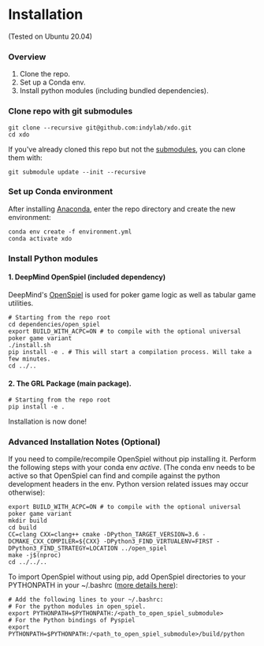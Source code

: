 # Installation
(Tested on Ubuntu 20.04)

### Overview

1. Clone the repo.
2. Set up a Conda env.
3. Install python modules (including bundled dependencies).


### Clone repo with git submodules
```shell script
git clone --recursive git@github.com:indylab/xdo.git
cd xdo
```
If you've already cloned this repo but not the [submodules](/dependencies), you can clone them with:
```shell script
git submodule update --init --recursive
```

### Set up Conda environment
After installing [Anaconda](https://docs.anaconda.com/anaconda/install/), enter the repo directory and create the new environment:
```shell script
conda env create -f environment.yml
conda activate xdo
```

### Install Python modules

#### 1. DeepMind OpenSpiel (included dependency)
DeepMind's [OpenSpiel](https://github.com/deepmind/open_spiel) is used for poker game logic as well as tabular game utilities.

```shell script
# Starting from the repo root
cd dependencies/open_spiel
export BUILD_WITH_ACPC=ON # to compile with the optional universal poker game variant
./install.sh
pip install -e . # This will start a compilation process. Will take a few minutes.
cd ../..
```

#### 2. The GRL Package (main package).
```shell script
# Starting from the repo root
pip install -e .
```

Installation is now done!

### Advanced Installation Notes (Optional)

If you need to compile/recompile OpenSpiel without pip installing it. Perform the following steps with your conda env *active*. (The conda env needs to be active so that OpenSpiel can find and compile against the python development headers in the env. Python version related issues may occur otherwise):
```shell script
export BUILD_WITH_ACPC=ON # to compile with the optional universal poker game variant
mkdir build
cd build
CC=clang CXX=clang++ cmake -DPython_TARGET_VERSION=3.6 -DCMAKE_CXX_COMPILER=${CXX} -DPython3_FIND_VIRTUALENV=FIRST -DPython3_FIND_STRATEGY=LOCATION ../open_spiel
make -j$(nproc)
cd ../../..
```

To import OpenSpiel without using pip, add OpenSpiel directories to your PYTHONPATH in your ~/.bashrc ([more details here](https://github.com/deepmind/open_spiel/blob/244d1b55eb3f9de2ab4a0e06341ff2847afea466/docs/install.md)):
```shell script
# Add the following lines to your ~/.bashrc:
# For the python modules in open_spiel.
export PYTHONPATH=$PYTHONPATH:/<path_to_open_spiel_submodule>
# For the Python bindings of Pyspiel
export PYTHONPATH=$PYTHONPATH:/<path_to_open_spiel_submodule>/build/python
```
